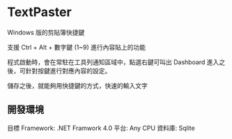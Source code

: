 # TextPaster
Windows 版的剪貼簿快捷鍵

支援 Ctrl + Alt + 數字鍵 (1~9) 進行內容貼上的功能

程式啟動時，會在常駐在工具列通知區域中，點選右鍵可叫出 Dashboard 
進入之後，可針對按鍵進行對應內容的設定。

儲存之後，就能夠用快捷鍵的方式，快速的輸入文字


## 開發環境
目標 Framework: .NET Framwork 4.0
平台: Any CPU
資料庫: Sqlite
